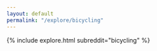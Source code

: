 ```yaml
---
layout: default
permalink: "/explore/bicycling"
---
```


<link rel="stylesheet" type="text/css" href="/static/css/explore.css">
{% include explore.html subreddit="bicycling" %}
